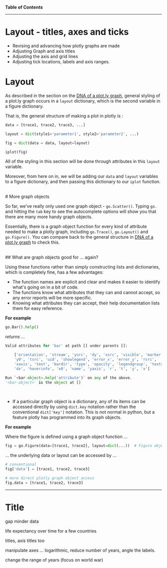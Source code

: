 **Table of Contents**
<!-- toc -->
---

# Layout - titles, axes and ticks

* Revising and advancing how plotly graphs are made
* Adjusting Graph and axis titles
* Adjusting the axis and grid lines
* Adjusting tick locations, labels and axis ranges.

<!--sec data-title="Summary" data-id="s1" data-show=true data-collapse=false ces-->

<!--endsec-->


# Layout

As described in the section on the [DNA of a plot.ly graph](./dna_of_a_plotly_graph.md), general styling of a plot.ly graph occurs in a ```layout``` dictionary, which is the second variable in a figure dictionary.

That is, the general structure of making a plot in plotly is :

```python
data = [trace1, trace2, trace3, ...]

layout = dict(style1='parameter1', style2='parameter2', ...)

fig = dict(data = data, layout=layout)

iplot(fig)
```

All of the styling in this section will be done through attributes in this ```layout``` variable.

Moreover, from here on in, we will be adding our ```data``` and ```layout``` variables to a figure dictionary, and then passing this dictionary to our ```iplot``` function.


<br>
# More graph objects

So far, we've really only used one graph object - ```go.Scatter()```.  Typing ```go.``` and hitting the ```tab``` key to see the autocomplete options will show you that there are many more handy graph objects.

Essentially, there is a graph object function for every kind of attribute needed to make a plotly graph, including ```go.Trace()```, ```go.Layout()``` and ```go.Figure()```.  You can compare back to the general structure in [DNA of a plot.ly graph](./dna_of_a_plotly_graph.md) to check this.

<br>
## What are graph objects good for ... again?

Using these functions rather than simply constructing lists and dictionaries, which is completely fine, has a few advantages:

* The function names are explicit and clear and makes it easier to identify what's going on in a bit of code.
* The functions know what attributes that they can and cannot accept, so any error reports will be more specific.
* Knowing what attributes they can accept, their help documentation lists them for easy reference.

**For example**

```python
go.Bar().help()
```
*returns ...*
```python
Valid attributes for 'bar' at path [] under parents []:

    ['orientation', 'stream', 'ysrc', 'dy', 'xsrc', 'visible', 'marker',
    'y0', 'tsrc', 'uid', 'showlegend', 'error_x', 'error_y', 'rsrc',
    'xaxis', 'text', 'bardir', 'type', 'opacity', 'legendgroup', 'textsrc',
    'dx', 'hoverinfo', 'x0', 'name', 'yaxis', 'r', 't', 'y', 'x']

Run `<bar-object>.help('attribute')` on any of the above.
'<bar-object>' is the object at []
```

<br>

* If a particular graph object is a dictionary, any of its items can be accessed directly by using ```dict.key``` notation rather than the conventional ```dict['key']``` notation.  This is not normal in python, but a feature plotly has programmed into its graph objects.

**For example**

Where the figure is defined using a graph object function ...
```python
fig = go.Figure(data=[trace1, trace2], layout=dict(...))  # Figure objects are dictionaries
```
... the underlying data or layout can be accessed by ...
```python
# conventional
fig['data'] = [trace1, trace2, trace3]

# more direct plotly graph object access
fig.data = [trace1, trace2, trace3]
```


---

# Title

gap minder data

life expectancy over time for a few countries

titles, axis titles too

manipulate axes ... logarithmic, reduce number of years, angle the labels.

change the range of years (focus on world war)
